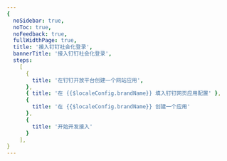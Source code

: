 ```yaml
---
{
  noSidebar: true,
  noToc: true,
  noFeedback: true,
  fullWidthPage: true,
  title: '接入钉钉社会化登录',
  bannerTitle: '接入钉钉社会化登录',
  steps:
    [
      {
        title: '在钉钉开放平台创建一个网站应用',
      },
      { title: '在 {{$localeConfig.brandName}} 填入钉钉网页应用配置' },
      {
        title: '在 {{$localeConfig.brandName}} 创建一个应用'
      },
      {
        title: '开始开发接入'
      }
    ],
}
---
```


<IntegrationDetail backLink="/guides/connections/social"/>
